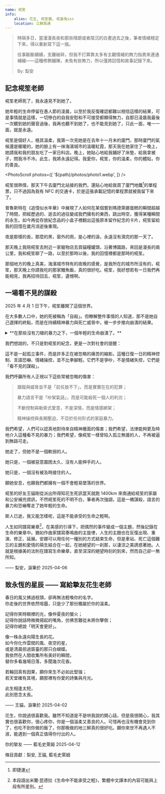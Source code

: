 ```yaml
---
name: 椛笙
info:
    alias: 花生, 椛笙醬, 椛基兔sss
    location: 江蘇南通
---
```


> 時隔多日，當漫漫長夜和那些晴朗或者陰沉的白晝過去之後，筆者情緒穩定下來，得以重新寫下這一版。
> 
> 往事斷斷續續，支離破碎，但我不打算靠太多有主觀情緒的無力指責來連通補綴——這種修飾鋪陳，未免有些無力，所以僅將回憶和故事記錄下來。
>
> By: 梨安

## 記念椛笙老師

椛笙老師死了，我永遠見不到她了。

她年輕的生命停留在愚人節的淩晨，以至於我反復確認都難以相信這樣的結果，可是事情就是這樣，一切慘白的自我安慰和不可接受都顯得無力，自那日淩晨我最後一次聽到她的聲音過後，我再也聽不到她了，也不能見到她了，只此一面，唯一一面，就是永遠。

椛笙是個好人，極其溫柔，我第一次見她是在去年十一月末的廈門，那時廈門的氣候還是暖暖的，她的臉上有一抹海濱城市的溫暖紅霞，那天我在她家住了一晚上，她請我和我的朋友吃了一家日料店。晚上，她貼心地給我鋪好了床墊，給我拿被子，問我冷不冷。此生，我將永遠記得。我愛你，椛笙，你的溫柔，你的體貼，你的善良。

<PhotoScroll photos={[ '${path}/photos/photo1.webp', ]} />

椛笙很熱情，那天下午去廈門北站接的我們，還貼心地給我買了廈門地鐵[^1]的單程票，只不過因為我有 NFC 的交通卡，於是這張承載記憶的單程票就被我留下來了。

普魯斯特在《追憶似水年華》中展現了人如何在某個嘗到瑪德萊娜蛋糕的瞬間超越了時間，把經歷過的、逝去的過往變成我們擁有的東西，跳出時空，獲得某種瞬間的永生。如今再從存放紀念品的小盒子裡翻出這張原本留作紀念的卡片，椛笙留給我的回憶在歲月消逝後重現。

夜是那樣的長，那麼的黑，窗外的雨，是心裡的淚，永遠沒有滴完的那一天了。

那天晚上我陪椛笙去附近一家寵物店去買貓糧罐頭，沿著博園路，來回是漫長的兩公里，我和椛笙聊了一路，以至於那時以後，我的回憶裡都是那時的椛笙。

那個地方的晚上真美，海濱城市特有的夜晚的感覺，是我所在的城市所沒有的，椛笙，那天晚上你請我吃的那家鰻魚飯，真的很好吃。椛笙，我好想若有一日我們再能相見，我再招待回去，椛笙，遺憾啊。

## 一場看不見的謀殺

2025 年 4 月 1 日下午，椛笙離開了這個世界。

在大多數人口中，她的死被稱為「自殺」。但瞭解整件事情的人知道，那不是她自己選擇的終點，而是在持續精神暴力與死亡威脅中，被一步步推向崩潰的結果。

<details>
<summary>**在那些沒有刀槍的暴力之下，一個年輕的生命崩潰了。**</summary>

事情的起因，是她試圖與前任 N 徹底斷開關係。N 是一個情緒極度不穩定的人，長期濫用毒品，頻繁陷入暴躁與極端狀態。在她解綁情侶空間後，N 開始了對她無休止的騷擾和恐嚇。

他發來了她的家庭住址，揚言將乘機前往她所在的城市，表示要用汽油燒掉她的家，「讓你和家人一起下地獄」；他強迫她重新綁定情侶關係，說這是她「唯一的選擇」；他反復地用死亡相威脅，不只是她的死亡，也包括她家人的。

這些，不是空口說說。他確實掌握了她的住址，亦確實在計畫前往。椛笙不是沒有求助。她對朋友說，「他來了，我要跑路了」；她在工作群裡說，有人要殺她；在生命的最後幾個小時，她和 N 爭吵了兩個小時，最後留下了一句「我受不了了」，然後就失聯了。

</details>

我們想說的，不只是對椛笙的紀念，更是一次對社會的提醒：

這不是一起孤立事件，而是許多正在被忽略的痛苦的縮影。這種日復一日的精神控制、言語恐嚇、情緒操控，並不比拳腳輕。它們不是爭吵，不是情緒失控，它們是「看不見的謀殺」。

我們呼籲所有人正視以下這些常被忽略的傷害：

> 跟蹤與威脅並不是「前任放不下」，而是實實在在的犯罪；
> 
> 暴力語言不是「吵架氣話」，而是可能殺死一個人的利刃；
> 
> 不斷控制與勒索式愛意，不是深情，而是情感綁架；
> 
> 精神操控與長期壓迫，不亞於任何形式的家庭暴力。

我們希望，人們可以認真地對待來自精神層面的傷害；我們希望，法律能夠更及時地介入這種看不見的暴力；我們希望，像椛笙一樣曾陷入孤立無援的人，不再被逼到無路可走。

她走了，但她不是一個軟弱的人。

她只是，一個被惡意圍困太久、沒有人能伸手的人。

她只是，一個沒有被及時接住的人。

願她安息，也願我們都擁有一個不會輕易墜落的世界。

椛笙的好友王貓剛從派出所得知花生死訊當天就跑 1400km 來南通給椛笙的家屬和公安補充資訊，不然椛笙死的不明不白，筆者再次強調，這是一樁謀殺，語言的暴力和恐嚇奪走了她年輕的生命。

斯人已逝，我又能怎樣呢，這是不能承受的生命之輕啊。

人生如同譜寫樂章[^2]，在美感的引導下，把偶然的事件變成一個主題，然後記錄在生命的樂章中。猶如作曲家譜寫奏鳴曲的主旋律，人生的主題也在反復出現、重演、修正、延展。安娜可以用任何一種別的方式結束生命，但是車站、死亡這個難忘的主題和愛情的萌生結合在一起，在她絕望的一刹那，以淒涼之美誘惑著她。人就是根據美的法則在譜寫生命樂章，直至深深的絕望時刻的到來，然而自己卻一無所知。

—— 梨安，淚筆於 2025-04-06

## 致永恆的星辰 —— 寫給摯友花生老師

春日的風又拂過枝頭，卻再無法輕喚你的名字。<br/>
你走後的世界依然喧囂，只是少了那份獨屬於你的溫柔。

記得你笑時眼裡的光，像仲夏夜的螢火；<br/>
記得你說話時微微揚起的嘴角，仿佛苦難從未將你擊倒；<br/>
記得你總說「明天會更好」。

像一株永遠向陽生長的花。<br/>
如今你化作雲間的風、夜空的星，<br/>
或是清晨掠過窗臺的那只白蝴蝶。<br/>
我依然在人間收集所有美好的瞬間，<br/>
替你多看幾場日落，多聞幾次花香。<br/>

若輪回真有因果，願你來生不必如此堅強；<br/>
若天堂確有其境，願那裡有你愛的詩集與月光。<br/>

此生相逢太短，<br/>
此別思念太長。

—— 王貓，淚筆於 2025-04-02

花生，你說過很喜歡我。雖然不知道是不是哄我說的開心話，但是我很開心，我其實也很喜歡你，很心疼你，你是一個溫柔又善良的人。可惜再也沒有機會見到你了，也吃不到你做的飯了，你那晚做的地三鮮真的很好吃。願你來世不再遇人不淑，能遇到一個真正值得你付出的人。 

你的摯友 —— 藍毛史萊姆 2025-04-12

條目貢獻：梨安, 王貓, 藍毛史萊姆

[^1]: 即捷運

[^2]: 本段語出米蘭·昆德拉《生命中不能承受之輕》，繁體中文譯本的內容可能與上段有所差別。
